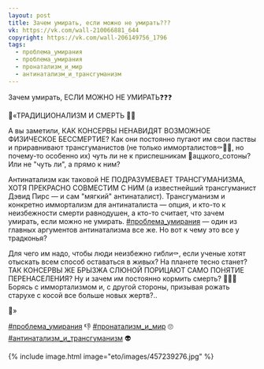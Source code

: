 ```yaml
---
layout: post
title: Зачем умирать, если можно не умирать???
vk: https://vk.com/wall-210066881_644
copyright: https://vk.com/wall-206149756_1796
tags:
  - проблема_умирания
  - проблема_умирания
  - пронатализм_и_мир
  - антинатализм_и_трансгуманизм
---
```

Зачем умирать, ЕСЛИ МОЖНО НЕ УМИРАТЬ❓❓❓

🔂«ТРАДИЦИОНАЛИЗМ И СМЕРТЬ 🙏💀

А вы заметили, КАК КОНСЕРВЫ НЕНАВИДЯТ ВОЗМОЖНОЕ ФИЗИЧЕСКОЕ БЕССМЕРТИЕ? Как они постоянно пугают им свои паствы и приравнивают трансгуманистов (не только имморталистов⚰🙅‍♂, но почему-то особенно их) чуть ли не к приспешникам 👹аццкого_сотоны? Или не "чуть ли", а прямо к ним?

Антинатализм как таковой НЕ ПОДРАЗУМЕВАЕТ ТРАНСГУМАНИЗМА, ХОТЯ ПРЕКРАСНО СОВМЕСТИМ С НИМ (а известнейший трансгуманист Дэвид Пирс — и сам "мягкий" антинаталист). Трансгуманизм и конкретно иммортализм для антинаталиста — опция, и кто-то к неизбежности смерти равнодушен, а кто-то считает, что зачем умирать, если можно не умирать. [#проблема_умирания](tags.html#проблема_умирания) — один из главных аргументов антинатализма все же. Но вот к чему это все у традконья?

Для чего им надо, чтобы люди неизбежно гибли⚰, если ученые хотят отыскать всем способ оставаться в живых? На планете тесно станет? ТАК КОНСЕРВЫ ЖЕ БРЫЗЖА СЛЮНОЙ ПОРИЦАЮТ САМО ПОНЯТИЕ ПЕРЕНАСЕЛЕНИЯ? Ну и зачем им постоянно кормить смерть? 🍴💀🍴 Борясь с иммортализмом и, с другой стороны, призывая рожать старухе с косой все больше новых жертв?..

🤔»

[#проблема_умирания](tags.html#проблема_умирания) 👎
[#пронатализм_и_мир](tags.html#пронатализм_и_мир) 🙄 
[#антинатализм_и_трансгуманизм](tags.html#антинатализм_и_трансгуманизм) 👽

{% include image.html image="eto/images/457239276.jpg" %}